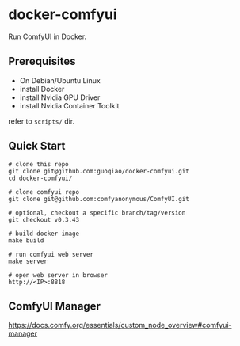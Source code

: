 # docker-comfyui

Run ComfyUI in Docker.

## Prerequisites

- On Debian/Ubuntu Linux
- install Docker
- install Nvidia GPU Driver
- install Nvidia Container Toolkit

refer to `scripts/` dir.

## Quick Start

```
# clone this repo
git clone git@github.com:guoqiao/docker-comfyui.git
cd docker-comfyui/

# clone comfyui repo
git clone git@github.com:comfyanonymous/ComfyUI.git

# optional, checkout a specific branch/tag/version
git checkout v0.3.43

# build docker image
make build

# run comfyui web server
make server

# open web server in browser
http://<IP>:8818
```

## ComfyUI Manager

https://docs.comfy.org/essentials/custom_node_overview#comfyui-manager
